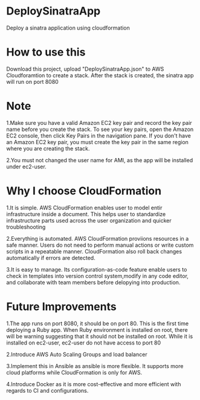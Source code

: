 # DeploySinatraApp
 Deploy a sinatra application using cloudformation

# How to use this

Download this project, upload "DeploySinatraApp.json" to AWS Cloudforamtion to create a stack. After the stack is created, the sinatra app will run on port 8080

# Note

1.Make sure you have a valid Amazon EC2 key pair and record the key pair name before you create the stack.
To see your key pairs, open the Amazon EC2 console, then click Key Pairs in the navigation pane.
If you don't have an Amazon EC2 key pair, you must create the key pair in the same region where you are creating the stack.

2.You must not changed the user name for AMI, as the app will be installed under ec2-user.

# Why I choose CloudFormation

1.It is simple. 
AWS CloudFormation enables user to model entir infrastructure inside a document. This helps user to standardize infrastructure parts used across the user organization and quicker troubleshooting

2.Everything is automated.
AWS CloudFormation proviions resources in a safe manner. Users do not need to perform manual actions or write custom scripts in a repeatable manner. CloudFormation also roll back changes automatically if errors are detected.

3.It is easy to manage. 
Its configuration-as-code feature enable users to check in templates into version control system,modify in any code editor, and collaborate with team members before delopying into production.

# Future Improvements

1.The app runs on port 8080, it should be on port 80. This is the first time deploying a Ruby app. When Ruby environment is installed on root, there will be warning suggesting that it should not be installed on root. While it is installed on ec2-user, ec2-user do not have access to port 80

2.Introduce AWS Auto Scaling Groups and load balancer

3.Implement this in Ansible as ansible is more flexible. It supports more cloud platforms while CloudFormation is only for AWS. 

4.Introduce Docker as it is more cost-effective and more efficient with regards to CI and configurations.


